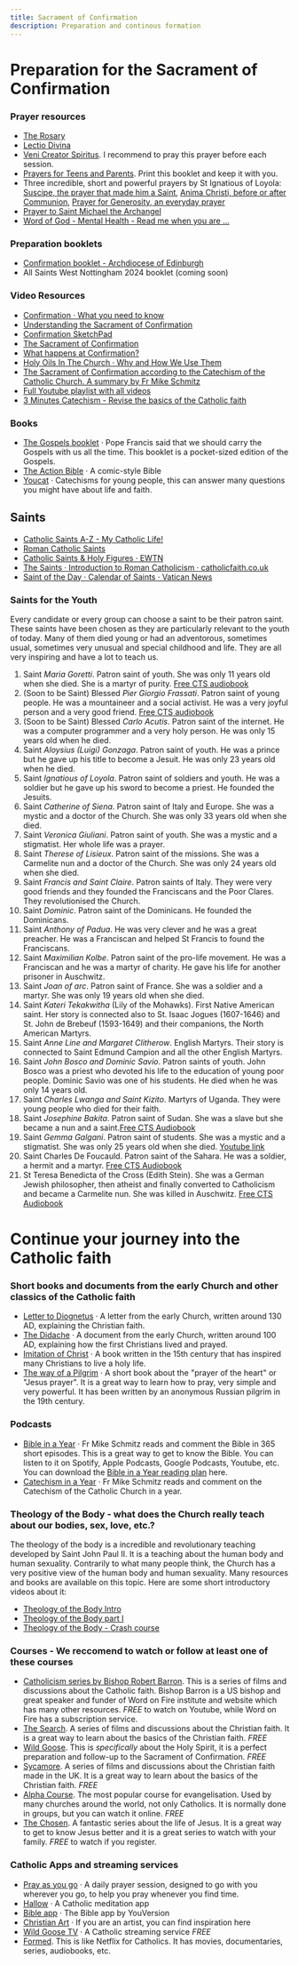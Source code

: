```yaml
---
title: Sacrament of Confirmation
description: Preparation and continous formation
---
```


# Preparation for the Sacrament of Confirmation

### Prayer resources
- [The Rosary](https://www.ndcys.com/wp-content/uploads/2024/05/Rosary.pdf)
- [Lectio Divina](https://youtu.be/gKYEOc3ik9k?si=Mfk6hmiZP6jUUiq6)
- [Veni Creator Spiritus](https://reginacaeliparish.org/documents/Veni%20Creator%20Spirtus.pdf). I recommend to pray this prayer before each session.
- [Prayers for Teens and Parents](https://holycomforterparish.org/wp-content/uploads/2012/01/Teen-and-Parent-Prayer-Booklet.pdf). Print this booklet and keep it with you.
- Three incredible, short and powerful prayers by St Ignatious of Loyola: [Suscipe, the prayer that made him a Saint](https://catholicresources.education/wp-content/uploads/2024/02/Offering_and_Prayer_of_St._Ignatius_Loyola.PDF-__Suscipe_.pdf),  [Anima Christi, before or after Communion](https://www.holyspiritcathparish.org/wp-content/uploads/2013/02/February-Anima-Christi-Prayer-Card.pdf), [Prayer for Generosity, an everyday prayer](https://catholicresources.education/wp-content/uploads/2024/02/Prayer_of_St._Ignatius_Loyola.pdf)
- [Prayer to Saint Michael the Archangel](https://www.archtoronto.org/contentassets/8d6f4908c15043c98d988a057572e160/prayer-to-st.-michael.pdf)
- [Word of God - Mental Health - Read me when you are ...](https://www.ndcys.com/wp-content/uploads/2024/05/Read-me-when.pdf)

### Preparation booklets
- [Confirmation booklet - Archdiocese of Edinburgh](https://archedinburgh.org/wp-content/uploads/Confirmation-Booklet-1.pdf)
- All Saints West Nottingham 2024 booklet (coming soon)

### Video Resources
- [Confirmation · What you need to know](https://youtu.be/YdymHdMpDv4?si=25XISFrgSfnI_oB0)
- [Understanding the Sacrament of Confirmation](https://www.youtube.com/watch?v=G3NeOL8zmG0)
- [Confirmation SketchPad](https://www.youtube.com/watch?v=Lu3MoT_egFI)
- [The Sacrament of Confirmation](https://www.youtube.com/watch?v=nXqKkTcLtqs)
- [What happens at Confirmation?](https://www.youtube.com/watch?v=49tLYYagp2Q)
- [Holy Oils In The Church · Why and How We Use Them](https://www.youtube.com/watch?v=A131j0yFcM0)
- [The Sacrament of Confirmation according to the Catechism of the Catholic Church. A summary by Fr Mike Schmitz](https://youtu.be/82nEFH6ZWfM?si=frrV2ftefZDYHcFM)
- [Full Youtube playlist with all videos](https://youtube.com/playlist?list=PLCAcSnwZO_hhN5qpvx6QxijVQlvTU9SZw&si=8-fAcjPuJ13yXnUp)
- [3 Minutes Catechism - Revise the basics of the Catholic faith](https://youtube.com/playlist?list=PLIcePO_eJb2_EElTdFm1PFLNkH17EQcV-&si=IsM9MwdePU2i7dmS)

### Books
- [The Gospels booklet](https://www.pilgrimgifts.co.uk/products/new-revised-standard-version-the-gospels-pocket-sized-edition-by-bible-society-uk) · Pope Francis said that we should carry the Gospels with us all the time. This booklet is a pocket-sized edition of the Gospels.
- [The Action Bible](https://www.theactionbible.com/) ·   A comic-style Bible
- [Youcat](https://www.youcat.org/) · Catechisms for young people, this can answer many questions you might have about life and faith.

## Saints

- [Catholic Saints A-Z - My Catholic Life!](https://mycatholic.life/saints/)
- [Roman Catholic Saints](https://www.roman-catholic-saints.com)
- [Catholic Saints & Holy Figures · EWTN](https://www.ewtn.com/catholicism/saints)
- [The Saints · Introduction to Roman Catholicism · catholicfaith.co.uk](http://catholicfaith.co.uk/saints)
- [Saint of the Day · Calendar of Saints · Vatican News](https://www.vaticannews.va/en/saints.html)


### Saints for the Youth
Every candidate or every group can choose a saint to be their patron saint.
These saints have been chosen as they are particularly relevant to the youth of today. Many of them died young or had an adventorous, sometimes usual, sometimes very unusual and special childhood and life. They are all very inspiring and have a lot to teach us.
1. Saint *Maria Goretti*. Patron saint of youth. She was only 11 years old when she died. She is a martyr of purity. [Free CTS audiobook](https://www.ctsbooks.org/cts-online/cts-audio/st-maria-goretti/)
1. (Soon to be Saint) Blessed *Pier Giorgio Frassati*. Patron saint of young people. He was a mountaineer and a social activist. He was a very joyful person and a very good friend. [Free CTS audiobook](https://www.ctsbooks.org/cts-online/cts-audio/bl-pier-giorgio-frassati/)
1. (Soon to be Saint) Blessed *Carlo Acutis*. Patron saint of the internet. He was a computer programmer and a very holy person. He was only 15 years old when he died.
1. Saint *Aloysius (Luigi) Gonzaga*. Patron saint of youth. He was a prince but he gave up his title to become a Jesuit. He was only 23 years old when he died.
1. Saint *Ignatious of Loyola*. Patron saint of soldiers and youth. He was a soldier but he gave up his sword to become a priest. He founded the Jesuits.
1. Saint *Catherine of Siena*. Patron saint of Italy and Europe. She was a mystic and a doctor of the Church. She was only 33 years old when she died.
1. Saint *Veronica Giuliani*. Patron saint of youth. She was a mystic and a stigmatist. Her whole life was a prayer.
1. Saint *Therese of Lisieux*. Patron saint of the missions. She was a Carmelite nun and a doctor of the Church. She was only 24 years old when she died.
1. Saint *Francis and Saint Claire*. Patron saints of Italy. They were very good friends and they founded the Franciscans and the Poor Clares. They revolutionised the Church.
1. Saint *Dominic*. Patron saint of the Dominicans. He founded the Dominicans.
1. Saint *Anthony of Padua*. He was very clever and he was a great preacher. He was a Franciscan and helped St Francis to found the Franciscans.
1. Saint *Maximilian Kolbe*. Patron saint of the pro-life movement. He was a Franciscan and he was a martyr of charity. He gave his life for another prisoner in Auschwitz.
1. Saint *Joan of arc*. Patron saint of France. She was a soldier and a martyr. She was only 19 years old when she died.
1. Saint *Kateri Tekakwitha* (Lily of the Mohawks). First Native American saint. Her story is connected also to St. Isaac Jogues (1607-1646) and St. John de Brebeuf (1593-1649) and their companions, the North American Martyrs.
1. Saint *Anne Line and Margaret Clitherow*. English Martyrs. Their story is connected to Saint Edmund Campion and all the other English Martyrs.
1. Saint *John Bosco and Dominic Savio*. Patron saints of youth. John Bosco was a priest who devoted his life to the education of young poor people. Dominic Savio was one of his students. He died when he was only 14 years old.
1. Saint *Charles Lwanga and Saint Kizito*. Martyrs of Uganda. They were young people who died for their faith.
1. Saint *Josephine Bakita*. Patron saint of Sudan. She was a slave but she became a nun and a saint.[Free CTS Audiobook](https://www.ctsbooks.org/cts-online/cts-audio/st-josephine-bakhita/)
1. Saint *Gemma Galgani*. Patron saint of students. She was a mystic and a stigmatist. She was only 25 years old when she died. [Youtube link](https://www.youtube.com/watch?v=jJfwehSWnCY&list=PLdSm8Th-dr8tgsdEs2DqJr6QQpNGtthUV)
1. Saint Charles De Foucauld. Patron saint of the Sahara. He was a soldier, a hermit and a martyr. [Free CTS Audiobook](https://www.ctsbooks.org/cts-online/cts-audio/charles-de-foucauld/)
1. St Teresa Benedicta of the Cross (Edith Stein). She was a German Jewish philosopher, then atheist and finally  converted to Catholicism and became a Carmelite nun. She was killed in Auschwitz. [Free CTS Audiobook](https://www.ctsbooks.org/cts-online/cts-audio/edith-stein/)


# Continue your journey into the Catholic faith

### Short books and documents from the early Church and other classics of the Catholic faith
- [Letter to Diognetus](https://www.newadvent.org/fathers/0101.htm) · A letter from the early Church, written around 130 AD, explaining the Christian faith.
- [The Didache](https://www.newadvent.org/fathers/0714.htm) · A document from the early Church, written around 100 AD, explaining how the first Christians lived and prayed.
- [Imitation of Christ](https://www.ccel.org/ccel/kempis/imitation.html) · A book written in the 15th century that has inspired many Christians to live a holy life.
- [The way of a Pilgrim](https://maryourhelp.org/e-books/catholic-books/The-Way-of-a-Pilgrim.pdf) · A short book about the "prayer of the heart" or "Jesus prayer". It is a great way to learn how to pray, very simple and very powerful. It has been written by an anonymous Russian pilgrim in the 19th century.

### Podcasts
- [Bible in a Year](https://www.ascensionpress.com/bibleinayear) · Fr Mike Schmitz reads and comment the Bible in 365 short episodes. This is a great way to get to know the Bible. You can listen to it on Spotify, Apple Podcasts, Google Podcasts, Youtube, etc. You can download the [Bible in a Year reading plan](https://bnspcatholic.org/wp-content/uploads/2021/01/the-official-365-day-reading-plan-for-the-bible-in-a-year.pdf) here.
- [Catechism in a Year](https://www.ascensionpress.com/catechisminayear) · Fr Mike Schmitz reads and comment on the Catechism of the Catholic Church in a year.

### Theology of the Body - what does the Church really teach about our bodies, sex, love, etc.?
The theology of the body is a incredible and revolutionary teaching developed by Saint John Paul II. It is a teaching about the human body and human sexuality. Contrarily to what many people think, the Church has a very positive view of the human body and human sexuality. Many resources and books are available on this topic. Here are some short introductory videos about it:
- [Theology of the Body Intro](https://youtu.be/jl-N8Eji8Q0?si=oZijiQ9jAFF1HnFQ)
- [Theology of the Body part I](https://youtu.be/cqrD-d_jiw8?si=lbFKvGjRyixg-Q_z)
- [Theology of the Body - Crash course](https://ascensionpress.com/pages/tob-crash-course)

### Courses - We reccomend to watch or follow at least one of these courses
- [Catholicism series by Bishop Robert Barron](https://youtube.com/playlist?list=PLfHAaQBH7FelvkvlF_OExqvMXaHJ3HjTY&si=nUyO7p5quDpkAQ4a). This is a series of films and discussions about the Catholic faith. Bishop Barron is a US bishop and great speaker and funder of Word on Fire institute and website which has many other resources. *FREE* to watch on Youtube, while Word on Fire has a subscription service.
- [The Search](https://www.thesearchbegins.org). A series of films and discussions about the Christian faith. It is a great way to learn about the basics of the Christian faith. *FREE*
- [Wild Goose](https://wildgoose.tv/programs/collection-wlknyrzsacq?category_id=23145). This is *specifically* about the Holy Spirit, it is a perfect preparation and follow-up to the Sacrament of Confirmation. *FREE*
- [Sycamore](https://www.sycamore.fm/). A series of films and discussions about the Christian faith made in the UK. It is a great way to learn about the basics of the Christian faith. *FREE*
- [Alpha Course](https://youtube.com/playlist?list=PLgXlx7pDeVhQ1MUhydQojpBcUHTMPDHme&si=OJrqhUi7QoFK-Qs0). The most popular course for evangelisation. Used by many churches around the world, not only Catholics. It is normally done in groups, but you can watch it online. *FREE*
- [The Chosen](https://watch.thechosen.tv). A fantastic series about the life of Jesus. It is a great way to get to know Jesus better and it is a great series to watch with your family. *FREE* to watch if you register.

### Catholic Apps and streaming services
- [Pray as you go](https://pray-as-you-go.org) · A daily prayer session, designed to go with you wherever you go, to help you pray whenever you find time.
- [Hallow](https://hallow.com) · A Catholic meditation app
- [Bible app](https://www.bible.com) · The Bible app by YouVersion
- [Christian Art](https://www.christianart.org) · If you are an artist, you can find inspiration here
- [Wild Goose TV](https://wildgoose.tv) · A Catholic streaming service *FREE*
- [Formed](https://watch.formed.org). This is like Netflix for Catholics. It has movies, documentaries, series, audiobooks, etc.
